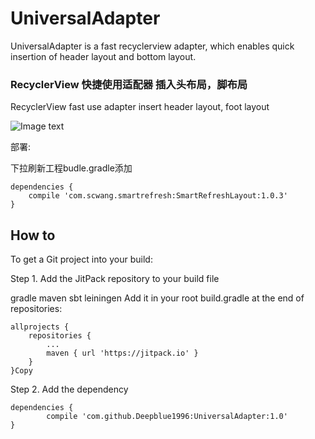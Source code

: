 # UniversalAdapter
UniversalAdapter is a fast recyclerview adapter, which enables quick insertion of header layout and bottom layout.

### RecyclerView 快捷使用适配器 插入头布局，脚布局
RecyclerView fast use adapter insert header layout, foot layout

![Image text](https://raw.githubusercontent.com/Deepblue1996/UniversalAdapter/master/20180203163000.jpg)

部署:
 
下拉刷新工程budle.gradle添加
<pre><code>dependencies {
    compile 'com.scwang.smartrefresh:SmartRefreshLayout:1.0.3'
}
</code></pre>

## How to

To get a Git project into your build:

Step 1. Add the JitPack repository to your build file

gradle
maven
sbt
leiningen
Add it in your root build.gradle at the end of repositories:

	allprojects {
		repositories {
			...
			maven { url 'https://jitpack.io' }
		}
	}Copy
Step 2. Add the dependency

	dependencies {
	        compile 'com.github.Deepblue1996:UniversalAdapter:1.0'
	}

